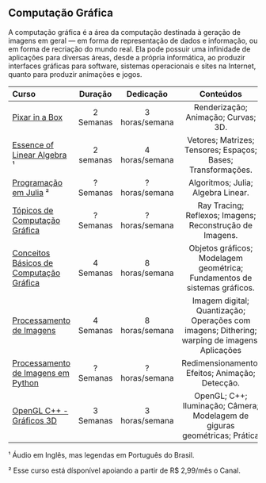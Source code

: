 ## Computação Gráfica

A computação gráfica é a área da computação destinada à geração de imagens em geral — em forma de representação de dados e informação, ou em forma de recriação do mundo real. Ela pode possuir uma infinidade de aplicações para diversas áreas, desde a própria informática, ao produzir interfaces gráficas para software, sistemas operacionais e sites na Internet, quanto para produzir animações e jogos. 

Curso | Duração | Dedicação | Conteúdos
:-- | :--: | :--: | :--:
[Pixar in a Box](https://pt.khanacademy.org/partner-content/pixar-latam) | 2 Semanas | 3 horas/semana | Renderização; Animação; Curvas; 3D.
[Essence of Linear Algebra](https://www.youtube.com/playlist?list=PLZHQObOWTQDPD3MizzM2xVFitgF8hE_ab) ¹ | 2 semanas | 4 horas/semana |  Vetores; Matrizes; Tensores; Espaços; Bases; Transformações.
[Programação em Julia](https://www.youtube.com/playlist?list=PL5TJqBvpXQv4TO4Y_JZExBCBzNXDLYUCj) ² | ? Semanas | ? horas/semana | Algoritmos; Julia; Algebra Linear. 
[Tópicos de Computação Gráfica](https://www.youtube.com/playlist?list=PL5TJqBvpXQv5zNlgvgH2HGuhZHpnkT3oo) | ? Semanas | ? horas/semana | Ray Tracing; Reflexos; Imagens; Reconstrução de Imagens.  
[Conceitos Básicos de Computação Gráfica](https://www.youtube.com/playlist?list=PLo4jXE-LdDTRGoEarRQXBIalJkjSP-aGA) | 4 Semanas | 8 horas/semana | Objetos gráficos; Modelagem geométrica; Fundamentos de sistemas gráficos. 
[Processamento de Imagens](https://www.youtube.com/playlist?list=PLo4jXE-LdDTRaFa39TdNN3FgPAKkcuHvj) | 4 Semanas | 8 horas/semana | Imagem digital; Quantização; Operações com imagens; Dithering; warping de imagens; Aplicações
[Processamento de Imagens em Python](https://www.youtube.com/playlist?list=PL5TJqBvpXQv54i_HWjd7s70vbP4Is7sK_) | ? Semanas | ? horas/semana | Redimensionamento; Efeitos; Animação; Detecção. 
[OpenGL C++ - Gráficos 3D](https://www.youtube.com/playlist?list=PLVRDPs83ZhmcXYuktF3r2hfyoabg_EVPO) | 3 Semanas | 3 horas/semana | OpenGL; C++; Iluminação; Câmera; Modelagem de giguras geométricas; Prática

¹ Áudio em Inglês, mas legendas em Português do Brasil.

² Esse curso está dísponível apoiando a partir de R$ 2,99/mês o Canal.
